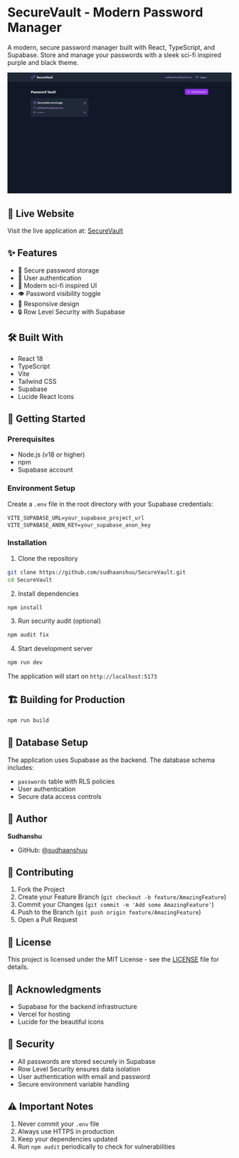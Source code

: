 # SecureVault - Modern Password Manager

A modern, secure password manager built with React, TypeScript, and Supabase. Store and manage your passwords with a sleek sci-fi inspired purple and black theme.

![SecureVault Screenshot](sample.png)

## 🚀 Live Website

Visit the live application at: [SecureVault](https://SecureVault.vercel.app)

## ✨ Features

- 🔐 Secure password storage
- 👤 User authentication
- 🎨 Modern sci-fi inspired UI
- 👁️ Password visibility toggle
- 📱 Responsive design
- 🔒 Row Level Security with Supabase

## 🛠️ Built With

- React 18
- TypeScript
- Vite
- Tailwind CSS
- Supabase
- Lucide React Icons

## 🚀 Getting Started

### Prerequisites

- Node.js (v18 or higher)
- npm
- Supabase account

### Environment Setup

Create a `.env` file in the root directory with your Supabase credentials:

```env
VITE_SUPABASE_URL=your_supabase_project_url
VITE_SUPABASE_ANON_KEY=your_supabase_anon_key
```

### Installation

1. Clone the repository
```bash
git clone https://github.com/sudhaanshuu/SecureVault.git
cd SecureVault
```

2. Install dependencies
```bash
npm install
```

3. Run security audit (optional)
```bash
npm audit fix
```

4. Start development server
```bash
npm run dev
```

The application will start on `http://localhost:5173`

## 🏗️ Building for Production

```bash
npm run build
```

## 🔧 Database Setup

The application uses Supabase as the backend. The database schema includes:

- `passwords` table with RLS policies
- User authentication
- Secure data access controls

## 👤 Author

**Sudhanshu**
- GitHub: [@sudhaanshuu](https://github.com/sudhaanshuu)

## 🤝 Contributing

1. Fork the Project
2. Create your Feature Branch (`git checkout -b feature/AmazingFeature`)
3. Commit your Changes (`git commit -m 'Add some AmazingFeature'`)
4. Push to the Branch (`git push origin feature/AmazingFeature`)
5. Open a Pull Request

## 📝 License

This project is licensed under the MIT License - see the [LICENSE](LICENSE) file for details.

## 🙏 Acknowledgments

- Supabase for the backend infrastructure
- Vercel for hosting
- Lucide for the beautiful icons

## 🔐 Security

- All passwords are stored securely in Supabase
- Row Level Security ensures data isolation
- User authentication with email and password
- Secure environment variable handling

## ⚠️ Important Notes

1. Never commit your `.env` file
2. Always use HTTPS in production
3. Keep your dependencies updated
4. Run `npm audit` periodically to check for vulnerabilities

